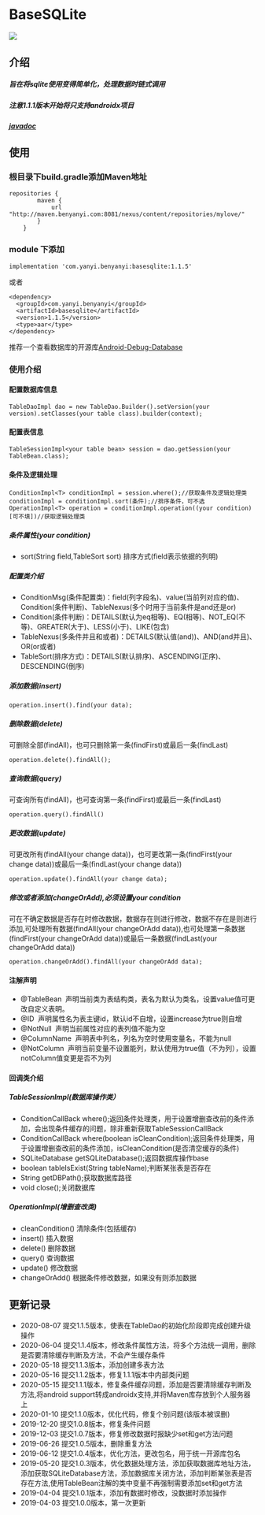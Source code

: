 # BaseSQLite

![](https://img.shields.io/badge/basesqlite-1.1.5-green)

介绍
---
##### 旨在将sqlite使用变得简单化，处理数据时链式调用
##### 注意1.1.1版本开始将只支持androidx项目
##### [javadoc](/javadoc/index.html)

使用
---
### 根目录下build.gradle添加Maven地址
~~~
repositories {
        maven {
            url "http://maven.benyanyi.com:8081/nexus/content/repositories/mylove/"
        }
    }
~~~
### module 下添加
~~~
implementation 'com.yanyi.benyanyi:basesqlite:1.1.5'
~~~

或者
~~~
<dependency>
  <groupId>com.yanyi.benyanyi</groupId>
  <artifactId>basesqlite</artifactId>
  <version>1.1.5</version>
  <type>aar</type>
</dependency>
~~~

推荐一个查看数据库的开源库[Android-Debug-Database](https://github.com/amitshekhariitbhu/Android-Debug-Database)<br/>
### 使用介绍
#### 配置数据库信息
~~~
TableDaoImpl dao = new TableDao.Builder().setVersion(your version).setClasses(your table class).builder(context);
~~~
#### 配置表信息
~~~
TableSessionImpl<your table bean> session = dao.getSession(your TableBean.class);
~~~
#### 条件及逻辑处理
~~~
ConditionImpl<T> conditionImpl = session.where();//获取条件及逻辑处理类
conditionImpl = conditionImpl.sort(条件);//排序条件，可不选
OperationImpl<T> operation = conditionImpl.operation((your condition)[可不填])//获取逻辑处理类
~~~
##### 条件属性(your condition)
* sort(String field,TableSort sort) 排序方式(field表示依据的列明)

##### 配置类介绍
* ConditionMsg(条件配置类)：field(列字段名)、value(当前列对应的值)、Condition(条件判断)、TableNexus(多个时用于当前条件是and还是or)
* Condition(条件判断)：DETAILS(默认为eq相等)、EQ(相等)、NOT_EQ(不等)、GREATER(大于)、LESS(小于)、LIKE(包含)
* TableNexus(多条件并且和或者)：DETAILS(默认值(and))、AND(and并且)、OR(or或者)
* TableSort(排序方式)：DETAILS(默认排序)、ASCENDING(正序)、DESCENDING(倒序)

##### 添加数据(insert)
~~~
operation.insert().find(your data);
~~~
##### 删除数据(delete)
可删除全部(findAll)，也可只删除第一条(findFirst)或最后一条(findLast)
~~~
operation.delete().findAll();
~~~
##### 查询数据(query)
可查询所有(findAll)，也可查询第一条(findFirst)或最后一条(findLast)
~~~
operation.query().findAll()
~~~
##### 更改数据(update)
可更改所有(findAll(your change data))，也可更改第一条(findFirst(your change data))或最后一条(findLast(your change data))
~~~
operation.update().findAll(your change data);
~~~
##### 修改或者添加(changeOrAdd),必须设置your condition
可在不确定数据是否存在时修改数据，数据存在则进行修改，数据不存在是则进行添加,可处理所有数据(findAll(your changeOrAdd data)),也可处理第一条数据(findFirst(your changeOrAdd data))或最后一条数据(findLast(your changeOrAdd data))
~~~
operation.changeOrAdd().findAll(your changeOrAdd data);
~~~

#### 注解声明
* @TableBean &nbsp;声明当前类为表结构类，表名为默认为类名，设置value值可更改自定义表明。<!--<br/><font color=#ff0000>**特别注意，使用TableBean注解的类中属性需要添加set和get方法**</font>-->
* @ID &nbsp;声明属性名为表主键id，默认id不自增，设置increase为true则自增
* @NotNull &nbsp;声明当前属性对应的表列值不能为空
* @ColumnName &nbsp;声明表中列名，列名为空时使用变量名，不能为null
* @NotColumn &nbsp;声明当前变量不设置能列，默认使用为true值（不为列），设置notColumn值变更是否不为列


#### 回调类介绍
##### TableSessionImpl<T>(数据库操作类）
* ConditionCallBack<T> where();返回条件处理类，用于设置增删查改前的条件添加，会出现条件缓存的问题，除非重新获取TableSessionCallBack
* ConditionCallBack<T> where(boolean isCleanCondition);返回条件处理类，用于设置增删查改前的条件添加，isCleanCondition(是否清空缓存的条件)
* SQLiteDatabase getSQLiteDatabase();返回数据库操作base
* boolean tableIsExist(String tableName);判断某张表是否存在
* String getDBPath();获取数据库路径
* void close();关闭数据库

##### OperationImpl<T>(增删查改类)
* cleanCondition() 清除条件(包括缓存)
* insert() 插入数据
* delete() 删除数据
* query() 查询数据
* update() 修改数据
* changeOrAdd() 根据条件修改数据，如果没有则添加数据

更新记录
----
* 2020-08-07 提交1.1.5版本，使表在TableDao的初始化阶段即完成创建升级操作
* 2020-06-04 提交1.1.4版本，修改条件属性方法，将多个方法统一调用，删除是否要清除缓存判断及方法，不会产生缓存条件
* 2020-05-18 提交1.1.3版本，添加创建多表方法
* 2020-05-16 提交1.1.2版本，修复1.1.1版本中内部类问题
* 2020-05-15 提交1.1.1版本，修复条件缓存问题，添加是否要清除缓存判断及方法,将android support转成androidx支持,并将Maven库存放到个人服务器上
* 2020-01-10 提交1.1.0版本，优化代码，修复个别问题(该版本被误删)
* 2019-12-20 提交1.0.8版本，修复条件问题
* 2019-12-03 提交1.0.7版本，修复修改数据时报缺少set和get方法问题
* 2019-06-26 提交1.0.5版本，删除重复方法
* 2019-06-12 提交1.0.4版本，优化方法，更改包名，用于统一开源库包名
* 2019-05-20 提交1.0.3版本，优化数据处理方法，添加获取数据库地址方法，添加获取SQLiteDatabase方法，添加数据库关闭方法，添加判断某张表是否存在方法,使用TableBean注解的类中变量不再强制需要添加set和get方法
* 2019-04-04 提交1.0.1版本，添加有数据时修改，没数据时添加操作
* 2019-04-03 提交1.0.0版本，第一次更新

<!--#### 下一版本预计添加内容-->
<!--优化条件方法，将条件方法全部归入一个方法中-->

<!--## 联系-->
<!--若在使用过程中出现什么问题，可以联系作者<br/>-->
<!--作者：演绎<br/>-->
<!--QQ：1541612424<br/>-->
<!--email： work@yanyi.red<br/>-->
<!--微信公众号：benyanyi(演绎未来)&nbsp;&nbsp;&nbsp;将会不定期的更新关于android的一些文章-->

<!--生成javadoc 防止混淆 加入  -encoding utf-8 -charset utf-8-->
    

        